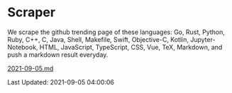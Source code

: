 # Scraper

We scrape the github trending page of these languages: Go, Rust, Python, Ruby, C++, C, Java, Shell, Makefile, Swift, Objective-C, Kotlin, Jupyter-Notebook, HTML, JavaScript, TypeScript, CSS, Vue, TeX, Markdown, and push a markdown result everyday.

[2021-09-05.md](https://github.com/yangwenmai/github-trending-backup/blob/master/2021-09-05.md)

Last Updated: 2021-09-05 04:00:06